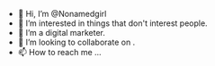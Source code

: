 - 👋 Hi, I’m @Nonamedgirl
- 👀 I’m interested in things that don't interest people.
- 🌱 I’m a digital marketer.
- 💞️ I’m looking to collaborate on .
- 📫 How to reach me ...

<!---
Nonamedgirl/Nonamedgirl is a ✨ special ✨ repository because its `README.md` (this file) appears on your GitHub profile.
You can click the Preview link to take a look at your changes.
--->
